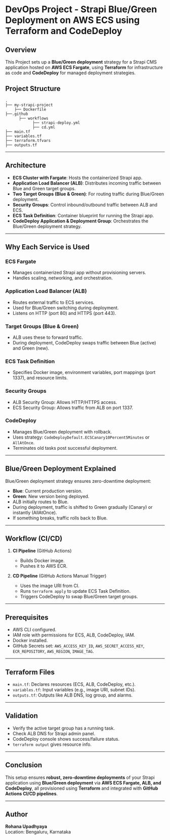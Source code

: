 # DevOps Project - Strapi Blue/Green Deployment on AWS ECS using Terraform and CodeDeploy

## Overview

This Project sets up a **Blue/Green deployment** strategy for a Strapi CMS application hosted on **AWS ECS Fargate**, using **Terraform** for infrastructure as code and **CodeDeploy** for managed deployment strategies.

## Project Structure

```
.
├── my-strapi-project
    ├── Dockerfile
├──.github
      ├── workflows
            ├── strapi-deploy.yml
            ├── cd.yml    
├── main.tf
├── variables.tf
├── terraform.tfvars
├── outputs.tf
```

---

## Architecture

- **ECS Cluster with Fargate**: Hosts the containerized Strapi app.
- **Application Load Balancer (ALB)**: Distributes incoming traffic between Blue and Green target groups.
- **Two Target Groups (Blue & Green)**: For routing traffic during Blue/Green deployment.
- **Security Groups**: Control inbound/outbound traffic between ALB and ECS.
- **ECS Task Definition**: Container blueprint for running the Strapi app.
- **CodeDeploy Application & Deployment Group**: Orchestrates the Blue/Green deployment strategy.
---
## Why Each Service is Used

### ECS Fargate

- Manages containerized Strapi app without provisioning servers.
- Handles scaling, networking, and orchestration.

### Application Load Balancer (ALB)

- Routes external traffic to ECS services.
- Used for Blue/Green switching during deployment.
- Listens on HTTP (port 80) and HTTPS (port 443).

### Target Groups (Blue & Green)

- ALB uses these to forward traffic.
- During deployment, CodeDeploy swaps traffic between Blue (active) and Green (new).

### ECS Task Definition

- Specifies Docker image, environment variables, port mappings (port 1337), and resource limits.

### Security Groups

- ALB Security Group: Allows HTTP/HTTPS access.
- ECS Security Group: Allows traffic from ALB on port 1337.

### CodeDeploy

- Manages Blue/Green deployment with rollback.
- Uses strategy: `CodeDeployDefault.ECSCanary10Percent5Minutes` or `AllAtOnce`.
- Terminates old tasks post successful deployment.
---
## Blue/Green Deployment Explained

Blue/Green deployment strategy ensures zero-downtime deployment:

- **Blue**: Current production version.
- **Green**: New version being deployed.
- ALB initially routes to Blue.
- During deployment, traffic is shifted to Green gradually (Canary) or instantly (AllAtOnce).
- If something breaks, traffic rolls back to Blue.
---
## Workflow (CI/CD)

1. **CI Pipeline** (GitHub Actions)
   - Builds Docker image.
   - Pushes it to AWS ECR.

2. **CD Pipeline** (GitHub Actions Manual Trigger)
   - Uses the image URI from CI.
   - Runs `terraform apply` to update ECS Task Definition.
   - Triggers CodeDeploy to swap Blue/Green target groups.
---
## Prerequisites

- AWS CLI configured.
- IAM role with permissions for ECS, ALB, CodeDeploy, IAM.
- Docker installed.
- GitHub Secrets set: `AWS_ACCESS_KEY_ID`, `AWS_SECRET_ACCESS_KEY`, `ECR_REPOSITORY`, `AWS_REGION`, `IMAGE_TAG`.
---
## Terraform Files

- `main.tf`: Declares resources (ECS, ALB, CodeDeploy, etc.).
- `variables.tf`: Input variables (e.g., image URI, subnet IDs).
- `outputs.tf`: Outputs like ALB DNS, log group, and alarms.
---
## Validation

- Verify the active target group has a running task.
- Check ALB DNS for Strapi admin panel.
- CodeDeploy console shows success/failure status.
- `terraform output` gives resource info.
---
## Conclusion

This setup ensures **robust, zero-downtime deployments** of your Strapi application using **Blue/Green deployment** via **AWS ECS Fargate, ALB, and CodeDeploy**, all provisioned using **Terraform** and integrated with **GitHub Actions CI/CD pipelines**.

---
## Author

**Rohana Upadhyaya**     
Location: Bengaluru, Karnataka
